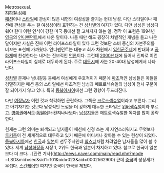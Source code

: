 Metrosexual.  
<del>[지하철 성애](%EC%B2%A0%EB%8D%95.md)</del>  
[패션](%ED%8C%A8%EC%85%98.md)이나 [스타일](%EC%8A%A4%ED%83%80%EC%9D%BC.md)에 관심이
많은 내면의 여성성을 즐기는 현대 남성. 다만 스타일이나 패션에 관심을 두는 걸 여성성이라 표현하는 건
[성차별](%EC%84%B1%EC%B0%A8%EB%B3%84.md)의 여지가 있다. 다만 남성은 남성다워야 한다 이런 인식이 강한 미국
등에선 잘 고쳐지지 않는 일. 정작 이 표현은 1994년 [영국](%EC%98%81%EA%B5%AD.md)의
[인디펜던트](%EC%9D%B8%EB%94%94%ED%8E%9C%EB%8D%98%ED%8A%B8.md)에서 나온 말이다. 나올 때만
해도 굉장히 차별적인 개념을 들고 나온 말이지만 사실은 진짜 이런 라이프스타일이 있다 그런 것보단 소비 중심의 자본주의를 비꼬는 표현에
가까웠다. 인디펜던트는 대놓고 회사 차원에서
[입헌군주제](%EC%9E%85%ED%97%8C%EA%B5%B0%EC%A3%BC%EC%A0%9C.md)에 반대하고
[공화제](%EA%B3%B5%ED%99%94%EC%A0%9C.md)에 찬성한다는 내거는 진보적인
[언론](%EC%96%B8%EB%A1%A0.md)이다. 그런데 [2000년대](2000%EB%85%84%EB%8C%80.md)에
들어서 진짜로 이런 라이프스타일이 실제로 대두하게 된다. 주로 [대도시](%EB%8C%80%EB%8F%84%EC%8B%9C.md)에
사는 20-40대 남성에게서 나타난다.

[성차별](%EC%84%B1%EC%B0%A8%EB%B3%84.md) 문제나 남녀갈등 등에서 여성에게 우호적이기 때문에
[마초](%EB%A7%88%EC%B4%88.md)적인 남성들은 이들을 경멸하지만 패션 등의 스타일에선 마초적인 남성과 메트로섹슈얼의
남성이 점차 구분이 잘 되어가지 않고 있다. 특히
[동북아시아](%EB%8F%99%EB%B6%81%EC%95%84%EC%8B%9C%EC%95%84.md)에선 그런 경향이 두드러진다.

다만 [여장남자](%EC%97%AC%EC%9E%A5%EB%82%A8%EC%9E%90.md) 이런 것과 착각하면 곤란하다. 그쪽은
[크로스섹슈얼](%ED%81%AC%EB%A1%9C%EC%8A%A4%EC%84%B9%EC%8A%88%EC%96%BC.md)이라고 부른다.
그리고 아기자기한 것보다 남성적인 느낌을 더 강하게 대두한 스타일은
[위버섹슈얼](%EC%9C%84%EB%B2%84%EC%84%B9%EC%8A%88%EC%96%BC.md)이라 부르고.
<del>[영미권](%EC%98%81%EB%AF%B8%EA%B6%8C.md)에서도
[독일어](%EB%8F%85%EC%9D%BC%EC%96%B4.md)가 간지나나보다.</del>
[남성지](%EB%82%A8%EC%84%B1%EC%A7%80.md)들은 메트로섹슈얼한 독자를 많이 공략한다.

현재는 그런 의미는 퇴색되고 남자들이 패션에 신경 쓰는 게 자연스러워지고 무엇보다
[루키즘](%EB%A3%A8%ED%82%A4%EC%A6%98.md)이 전 세계적으로 대두하고 있기 때문에 어디서나 찾아볼 수 있는
현상이 되었다. [동북아시아](%EB%8F%99%EB%B6%81%EC%95%84%EC%8B%9C%EC%95%84.md)에선
[한국](%ED%95%9C%EA%B5%AD.md)과 [일본](%EC%9D%BC%EB%B3%B8.md)이 선두주자인데
[힙스터](%ED%9E%99%EC%8A%A4%ED%84%B0.md)처럼 차려입은 남자들을 많이 볼 수 있다. 세계
[남성화장품](%EB%82%A8%EC%84%B1%ED%99%94%EC%9E%A5%ED%92%88.md) 시장 1, 2위도 한국과 일본이
차지하고 있다. 참고로 한국이 일본보다 더 크다... [관련 기사](http://news.naver.com/main/read.nhn?mode
=LSD&mid=sec&sid1=101&oid=023&aid=0002562900) 근데
[중국](%EC%A4%91%EA%B5%AD.md)의 성장세가 무섭다.
[스킨케어](%EC%8A%A4%ED%82%A8%EC%BC%80%EC%96%B4.md)만 따지면 중국이 한국을 제쳤다.

